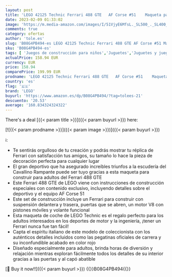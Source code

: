 ```yaml
---
layout: post
title: 'LEGO 42125 Technic Ferrari 488 GTE   AF Corse #51    Maqueta para Construir para Adultos  Réplica de Deportivo  Idea de Regalo para Coleccionistas'
date: 2023-02-09 01:33:02
image: 'https://m.media-amazon.com/images/I/51VjyE6MfsL._SL500_._SL400_.jpg'
comments: true
category: ofertas
author: 'tole.es'
slug: 'B08G4PB494-es LEGO 42125 Technic Ferrari 488 GTE AF Corse #51 Maqueta...'
sku: 'B08G4PB494-es'
tags: [ 'Juegos de construcción para niños','Juguetes','Juguetes y juegos','Sets de bloques de construcción','lego','🇪🇸', ]
actualPrice: 158.94 EUR
currency: EUR
price: 158.94
comparePrice: 199.99 EUR
prodname: 'LEGO 42125 Technic Ferrari 488 GTE   AF Corse #51    Maqueta para Construir para Adultos  Réplica de Deportivo  Idea de Regalo para Coleccionistas'
country: 'es'
flag: '🇪🇸'
brand: 'LEGO'
buyurl: 'https://www.amazon.es/dp/B08G4PB494/?tag=tolees-21'
descuento: '20.53'
average: '160.834324324322'
---
```


There's a deal [{{< param title >}}]({{< param buyurl >}})  here:

[![{{< param prodname >}}]({{< param image >}})]({{< param buyurl >}})

ℹ️:

- Te sentirás orgulloso de tu creación y podrás mostrar tu réplica de Ferrari con satisfacción tus amigos, su tamaño lo hace la pieza de decoración perfecta para cualquier lugar
- El gran deportivo que ha asegurado increíbles triunfos a la escudería del Cavallino Rampante puede ser tuyo gracias a esta maqueta para construir para adultos del Ferrari 488 GTE
- Este Ferrari 488 GTE de LEGO viene con instrucciones de construcción especiales con contenido exclusivo, incluyendo detalles sobre el deportivo y el equipo AF Corse 51
- Este set de construcción incluye un Ferrari para construir con suspensión delantera y trasera, puertas que se abren, un motor V8 con pistones móviles y volante funcional
- Esta maqueta de coche de LEGO Technic es el regalo perfecto para los adultos interesados en los deportes de motor y la ingeniería, ¡tener un Ferrari nunca fue tan fácil!
- Capta el espíritu italiano de este modelo de coleccionista con los auténticos detalles incluidos como las pegatinas oficiales de carrera y su inconfundible acabado en color rojo
- Diseñado especialmente para adultos, brinda horas de diversión y relajación mientras exploran fácilmente todos los detalles de su interior gracias a las puertas y al capó abatible

[🛒 Buy it now!!]({{< param buyurl >}})
{{<world>}}B08G4PB494{{</world>}}
